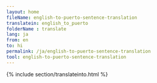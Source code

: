 ```yaml
---
layout: home
fileName: english-to-puerto-sentence-translation
translatein: english_to_puerto
folderName : translate
lang: ja
from: en
to: hi
permalink: /ja/english-to-puerto-sentence-translation
tool: english-to-puerto-sentence-translation
---
```

{% include section/translateinto.html %}